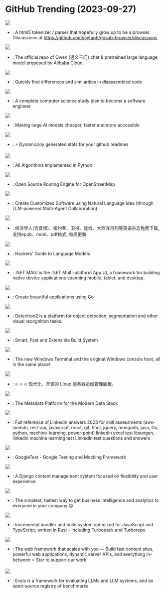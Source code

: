 # GitHub Trending (2023-09-27)

![](https://img.shields.io/badge/Rust-New%20129-green?style=flat-square&logo=appveyor)
- [](https://github.comundefined): A html5 tokenizer / parser that hopefully grow up to be a browser. Discussions at https://github.com/jaytaph/gosub-browser/discussions

![](https://img.shields.io/badge/Python-New%20223-green?style=flat-square&logo=appveyor)
- [](https://github.comundefined): The official repo of Qwen (通义千问) chat & pretrained large language model proposed by Alibaba Cloud.

![](https://img.shields.io/badge/Java-New%20162-green?style=flat-square&logo=appveyor)
- [](https://github.comundefined): Quickly find differences and similarities in disassembled code

![](https://img.shields.io/badge/none-New%201-green?style=flat-square&logo=appveyor)
- [](https://github.comundefined): A complete computer science study plan to become a software engineer.

![](https://img.shields.io/badge/Python-New%201-green?style=flat-square&logo=appveyor)
- [](https://github.comundefined): Making large AI models cheaper, faster and more accessible

![](https://img.shields.io/badge/JavaScript-New%2056-green?style=flat-square&logo=appveyor)
- [](https://github.comundefined): ⚡ Dynamically generated stats for your github readmes

![](https://img.shields.io/badge/Python-New%20235-green?style=flat-square&logo=appveyor)
- [](https://github.comundefined): All Algorithms implemented in Python

![](https://img.shields.io/badge/C%2B%2B-New%20147-green?style=flat-square&logo=appveyor)
- [](https://github.comundefined): Open Source Routing Engine for OpenStreetMap

![](https://img.shields.io/badge/Python-New%20357-green?style=flat-square&logo=appveyor)
- [](https://github.comundefined): Create Customized Software using Natural Language Idea (through LLM-powered Multi-Agent Collaboration)

![](https://img.shields.io/badge/CSS-New%20143-green?style=flat-square&logo=appveyor)
- [](https://github.comundefined): 经济学人(含音频)、纽约客、卫报、连线、大西洋月刊等英语杂志免费下载,支持epub、mobi、pdf格式, 每周更新

![](https://img.shields.io/badge/Jupyter%20Notebook-New%20186-green?style=flat-square&logo=appveyor)
- [](https://github.comundefined): Hackers' Guide to Language Models

![](https://img.shields.io/badge/C%23-New%20104-green?style=flat-square&logo=appveyor)
- [](https://github.comundefined): .NET MAUI is the .NET Multi-platform App UI, a framework for building native device applications spanning mobile, tablet, and desktop.

![](https://img.shields.io/badge/Go-New%2028-green?style=flat-square&logo=appveyor)
- [](https://github.comundefined): Create beautiful applications using Go

![](https://img.shields.io/badge/Python-New%2015-green?style=flat-square&logo=appveyor)
- [](https://github.comundefined): Detectron2 is a platform for object detection, segmentation and other visual recognition tasks.

![](https://img.shields.io/badge/TypeScript-New%2025-green?style=flat-square&logo=appveyor)
- [](https://github.comundefined): Smart, Fast and Extensible Build System

![](https://img.shields.io/badge/C%2B%2B-New%2033-green?style=flat-square&logo=appveyor)
- [](https://github.comundefined): The new Windows Terminal and the original Windows console host, all in the same place!

![](https://img.shields.io/badge/Go-New%20137-green?style=flat-square&logo=appveyor)
- [](https://github.comundefined): 🔥 🔥 🔥 现代化、开源的 Linux 服务器运维管理面板。

![](https://img.shields.io/badge/Java-New%205-green?style=flat-square&logo=appveyor)
- [](https://github.comundefined): The Metadata Platform for the Modern Data Stack

![](https://img.shields.io/badge/Python-New%2025-green?style=flat-square&logo=appveyor)
- [](https://github.comundefined): Full reference of LinkedIn answers 2023 for skill assessments (aws-lambda, rest-api, javascript, react, git, html, jquery, mongodb, java, Go, python, machine-learning, power-point) linkedin excel test lösungen, linkedin machine learning test LinkedIn test questions and answers

![](https://img.shields.io/badge/C%2B%2B-New%2013-green?style=flat-square&logo=appveyor)
- [](https://github.comundefined): GoogleTest - Google Testing and Mocking Framework

![](https://img.shields.io/badge/Python-New%206-green?style=flat-square&logo=appveyor)
- [](https://github.comundefined): A Django content management system focused on flexibility and user experience

![](https://img.shields.io/badge/Clojure-New%2044-green?style=flat-square&logo=appveyor)
- [](https://github.comundefined): The simplest, fastest way to get business intelligence and analytics to everyone in your company 😋

![](https://img.shields.io/badge/Rust-New%2018-green?style=flat-square&logo=appveyor)
- [](https://github.comundefined): Incremental bundler and build system optimized for JavaScript and TypeScript, written in Rust – including Turbopack and Turborepo.

![](https://img.shields.io/badge/TypeScript-New%2043-green?style=flat-square&logo=appveyor)
- [](https://github.comundefined): The web framework that scales with you — Build fast content sites, powerful web applications, dynamic server APIs, and everything in-between ⭐️ Star to support our work!

![](https://img.shields.io/badge/Python-New%2010-green?style=flat-square&logo=appveyor)
- [](https://github.comundefined): Evals is a framework for evaluating LLMs and LLM systems, and an open-source registry of benchmarks.

